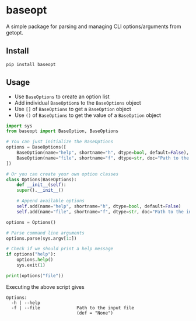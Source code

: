 # baseopt

A simple package for parsing and managing CLI options/arguments from getopt.

## Install

```shell
pip install baseopt
```

## Usage

- Use `BaseOptions` to create an option list
- Add individual `BaseOption`s to the `BaseOptions` object
- Use `[]` of `BaseOptions` to get a `BaseOption` object
- Use `()` of `BaseOptions` to get the value of a `BaseOption` object

```python
import sys
from baseopt import BaseOption, BaseOptions

# You can just initialize the BaseOptions
options = BaseOptions([
    BaseOption(name="help", shortname="h", dtype=bool, default=False),
    BaseOption(name="file", shortname="f", dtype=str, doc="Path to the input file")
])

# Or you can create your own option classes
class Options(BaseOptions):
    def __init__(self):
    super().__init__()

    # Append available options
    self.add(name="help", shortname="h", dtype=bool, default=False)
    self.add(name="file", shortname="f", dtype=str, doc="Path to the input file")

options = Options()

# Parse command line arguments
options.parse(sys.argv[1:])

# Check if we should print a help message
if options("help"):
    options.help()
    sys.exit(1)

print(options("file"))
```

Executing the above script gives

```
Options:
  -h | --help
  -f | --file              Path to the input file
                           (def = "None")
```
